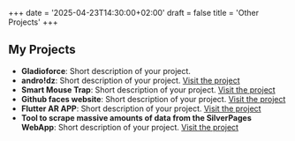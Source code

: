 +++
date = '2025-04-23T14:30:00+02:00'
draft = false
title = 'Other Projects'
+++

<h2> My Projects </h2>

- **Gladioforce**: Short description of your project.
- **andro!dz**: Short description of your project. [Visit the project](https://r0831281.github.io/jo-qu/)
- **Smart Mouse Trap**: Short description of your project. [Visit the project](https://www.youtube.com/watch?v=7RVyvhLRBDM)
- **Github faces website**: Short description of your project. [Visit the project](https://r0831281.github.io/GithubsFaces/)
- **Flutter AR APP**: Short description of your project. [Visit the project](https://github.com/r0831281/APFront)
- **Tool to scrape massive amounts of data from the SilverPages WebApp**: Short description of your project. [Visit the project](https://github.com/r0831281/silverScraper)

<!-- <h2>My Projects</h2>
<div class="project-tiles">
  <div class="tile">
    <strong>Gladioforce</strong>
    <p>Short description of your project.</p>
  </div>
</div>

<link rel="stylesheet" href="/css/custom.css"> -->